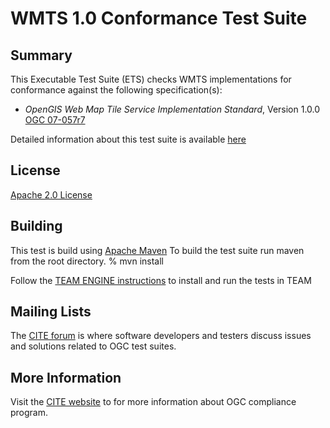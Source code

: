 # WMTS 1.0 Conformance Test Suite

## Summary

This Executable Test Suite (ETS) checks WMTS implementations for conformance 
against the following specification(s):

* _OpenGIS Web Map Tile Service Implementation Standard_, Version 1.0.0 
  [OGC 07-057r7](http://portal.opengeospatial.org/files/?artifact_id=35326)

Detailed information about this test suite is available [here](http://opengeospatial.github.io/ets-wmts10/)

  
## License

[Apache 2.0 License](LICENSE.md)


## Building

This test is build using [Apache Maven](http://maven.apache.org/) To 
build the test suite run maven from the root directory.
   % mvn install

Follow the [TEAM ENGINE instructions](http://opengeospatial.github.io/teamengine/installation.html) to install and run the tests in TEAM   



## Mailing Lists

The [CITE forum](http://cite.opengeospatial.org/forum) is where software developers 
and testers discuss issues and solutions related to OGC test suites.


## More Information

Visit the [CITE website](http://cite.opengeospatial.org/) to for more information 
about OGC compliance program.
